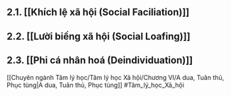 ## 2.1. [[Khích lệ xã hội (Social Faciliation)]]
## 2.2. [[Lười biếng xã hội (Social Loafing)]]
## 2.3. [[Phi cá nhân hoá (Deindividuation)]]
[[Chuyên ngành Tâm lý học/Tâm lý học Xã hội/Chương VI/A dua, Tuân thủ, Phục tùng|A dua, Tuân thủ, Phục tùng]]
#Tâm_lý_học_Xã_hội 